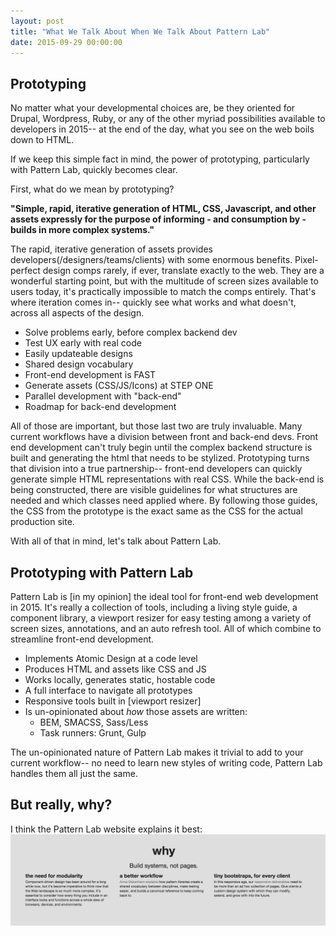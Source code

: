 ```yaml
---
layout: post
title: "What We Talk About When We Talk About Pattern Lab"
date: 2015-09-29 00:00:00
---
```


## Prototyping

No matter what your developmental choices are, be they oriented for Drupal, Wordpress, Ruby, or any of the other myriad possibilities available to developers in 2015-- at the end of the day, what you see on the web boils down to HTML.

If we keep this simple fact in mind, the power of prototyping, particularly with Pattern Lab, quickly becomes clear.

First, what do we mean by prototyping?

**"Simple, rapid, iterative generation of HTML, CSS, Javascript, and other assets expressly for the purpose of informing - and consumption by - builds in more complex systems."**

The rapid, iterative generation of assets provides developers(/designers/teams/clients) with some enormous benefits. Pixel-perfect design comps rarely, if ever, translate exactly to the web. They are a wonderful starting point, but with the multitude of screen sizes available to users today, it's practically impossible to match the comps entirely. That's where iteration comes in-- quickly see what works and what doesn't, across all aspects of the design.

* Solve problems early, before complex backend dev
* Test UX early with real code
* Easily updateable designs
* Shared design vocabulary
* Front-end development is FAST
* Generate assets (CSS/JS/Icons) at STEP ONE
* Parallel development with "back-end"
* Roadmap for back-end development

All of those are important, but those last two are truly invaluable. Many current workflows have a division between front and back-end devs. Front end development can't truly begin until the complex backend structure is built and generating the html that needs to be stylized. Prototyping turns that division into a true partnership-- front-end developers can quickly generate simple HTML representations with real CSS. While the back-end is being constructed, there are visible guidelines for what structures are needed and which classes need applied where. By following those guides, the CSS from the prototype is the exact same as the CSS for the actual production site.

With all of that in mind, let's talk about Pattern Lab.

## Prototyping with Pattern Lab

Pattern Lab is [in my opinion] the ideal tool for front-end web development in 2015. It's really a collection of tools, including a living style guide, a component library, a viewport resizer for easy testing among a variety of screen sizes, annotations, and an auto refresh tool. All of which combine to streamline front-end development.

* Implements Atomic Design at a code level
* Produces HTML and assets like CSS and JS
* Works locally, generates static, hostable code
* A full interface to navigate all prototypes
* Responsive tools built in [viewport resizer]
* Is un-opinionated about *how* those assets are written:
	* BEM, SMACSS, Sass/Less
	* Task runners: Grunt, Gulp​

The un-opinionated nature of Pattern Lab makes it trivial to add to your current workflow-- no need to learn new styles of writing code, Pattern Lab handles them all just the same.



 

## But really, why?
I think the Pattern Lab website explains it best:
![](/assets/posts/whypl.png)